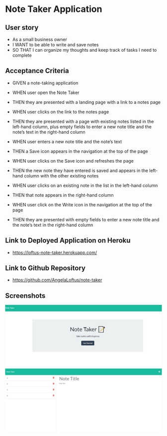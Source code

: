 # Note Taker Application

## User story

- As a small business owner
- I WANT to be able to write and save notes
- SO THAT I can organize my thoughts and keep track of tasks I need to complete

## Acceptance Criteria

- GIVEN a note-taking application
- WHEN user open the Note Taker
- THEN they are presented with a landing page with a link to a notes page

- WHEN user clicks on the link to the notes page
- THEN they are presented with a page with existing notes listed in the left-hand column, plus empty fields to enter a new note title and the note’s text in the right-hand column

- WHEN user enters a new note title and the note’s text
- THEN a Save icon appears in the navigation at the top of the page

- WHEN user clicks on the Save icon and refreshes the page
- THEN the new note they have entered is saved and appears in the left-hand column with the other existing notes

- WHEN user clicks on an existing note in the list in the left-hand column
- THEN that note appears in the right-hand column

- WHEN user click on the Write icon in the navigation at the top of the page
- THEN they are presented with empty fields to enter a new note title and the note’s text in the right-hand column

## Link to Deployed Application on Heroku

- https://loftus-note-taker.herokuapp.com/ 

## Link to Github Repository 

- https://github.com/AngelaLoftus/note-taker 

## Screenshots

![Screenshot](https://github.com/AngelaLoftus/note-taker/blob/main/images/Screenshot1.jpg)
![Screenshot](https://github.com/AngelaLoftus/note-taker/blob/main/images/Screenshot2.jpg)